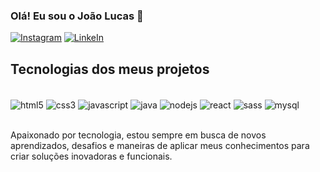 ### Olá! Eu sou o João Lucas 👋


[![Instagram](https://img.shields.io/badge/Instagram-E4405F?style=for-the-badge&logo=instagram&logoColor=white)](https://www.instagram.com/joao.lsf/)
[![LinkeIn](https://img.shields.io/badge/LinkedIn-0077B5?style=for-the-badge&logo=linkedin&logoColor=white)](https://www.linkedin.com/in/joao-lucas-241379231/)

## Tecnologias dos meus projetos

<div style="display: inline_block"><br/>
  <img align="center" alt="html5" src="https://img.shields.io/badge/HTML-239120?style=for-the-badge&logo=html5&logoColor=white"/>
  <img align="center" alt="css3" src="https://img.shields.io/badge/CSS-239120?&style=for-the-badge&logo=css3&logoColor=white"/>
  <img align="center" alt="javascript" src="https://img.shields.io/badge/JavaScript-323330?style=for-the-badge&logo=javascript&logoColor=F7DF1E"/>
  <img align="center" alt="java" src="https://img.shields.io/badge/Java-ED8B00?style=for-the-badge&logo=openjdk&logoColor=white"/>
  <img align="center" alt="nodejs" src="https://img.shields.io/badge/Node.js-43853D?style=for-the-badge&logo=node.js&logoColor=white"/>
    <img align="center" alt="react" src="https://img.shields.io/badge/React-20232A?style=for-the-badge&logo=react&logoColor=61DAFB"/>
      <img align="center" alt="sass" src="https://img.shields.io/badge/Sass-CC6699?style=for-the-badge&logo=sass&logoColor=white"/>
        <img align="center" alt="mysql" src="https://img.shields.io/badge/MySQL-00000F?style=for-the-badge&logo=mysql&logoColor=white"/><br/>
<br/>

Apaixonado por tecnologia, estou sempre em busca de novos aprendizados, desafios e maneiras de aplicar meus conhecimentos para criar soluções inovadoras e funcionais.

  
</div>
